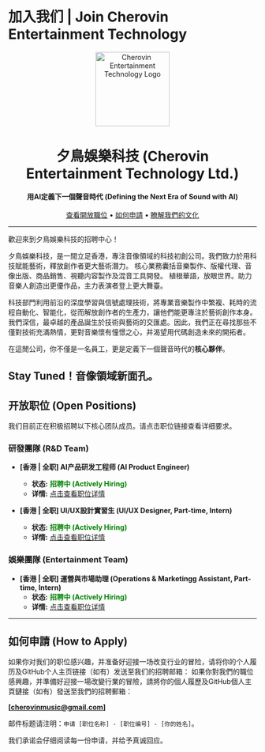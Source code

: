 # 加入我们 | Join Cherovin Entertainment Technology

<p align="center">
  <img src="[https://avatars.githubusercontent.com/u/219530109?s=200&v=4]" alt="Cherovin Entertainment Technology Logo" width="150"/>
</p>

<h1 align="center">夕鳥娛樂科技 (Cherovin Entertainment Technology Ltd.)</h1>

<p align="center">
  <strong>用AI定義下一個聲音時代 (Defining the Next Era of Sound with AI)</strong>
  <br><br>
  <a href="#open-positions">查看開放職位</a> •
  <a href="#how-to-apply">如何申請</a> •
  <a href="https://github.com/starlight-tech/careers/tree/main/culture">瞭解我們的文化</a>
</p>

---

歡迎來到夕鳥娛樂科技的招聘中心！

夕鳥娛樂科技，是一間立足香港，專注音像領域的科技初創公司。我們致力於用科技賦能藝術，釋放創作者更大藝術潛力。
核心業務囊括音樂製作、版權代理、音像出版、商品銷售、視聽内容製作及混音工具開發。
植根華語，放眼世界。助力音樂人創造出更優作品，主力表演者登上更大舞臺。

科技部門利用前沿的深度學習與信號處理技術，將專業音樂製作中繁複、耗時的流程自動化、智能化，從而解放創作者的生產力，讓他們能更專注於藝術創作本身。
我們深信，最卓越的產品誕生於技術與藝術的交匯處。因此，我們正在尋找那些不僅對技術充滿熱情，更對音樂懷有憧憬之心，并渴望用代碼創造未來的開拓者。

在這閒公司，你不僅是一名員工，更是定義下一個聲音時代的**核心夥伴**。

Stay Tuned！音像領域新面孔。
---

## 开放职位 (Open Positions)

我们目前正在积极招聘以下核心团队成员。请点击职位链接查看详细要求。

### 研發團隊 (R&D Team)

*   **[香港 | 全职] AI产品研发工程师 (AI Product Engineer)**
    *   **状态:** <span style="color:green;">**招聘中 (Actively Hiring)**</span>
    *   **详情:** [点击查看职位详情](./jobs/AI-PRODUCT-ENGINEER-HK.md)

*   **[香港 | 全职] UI/UX設計實習生 (UI/UX Designer, Part-time, Intern)**
    *   **状态:** <span style="color:green;">**招聘中 (Actively Hiring)**</span>
    *   **详情:** [点击查看职位详情](./jobs/UI-UX-DESIGNER-HK.md)

### 娛樂團隊 (Entertainment Team)
*   **[香港 | 全职] 運營與市場助理 (Operations & Marketingg Assistant, Part-time, Intern)**
    *   **状态:** <span style="color:green;">**招聘中 (Actively Hiring)**</span>
    *   **详情:** [点击查看职位详情](./jobs/MARKETING-ASSISTANT-HK.md)

---

## 如何申請 (How to Apply)

如果你对我们的职位感兴趣，并准备好迎接一场改变行业的冒险，请将你的个人履历及GitHub个人主页链接（如有）发送至我们的招聘邮箱：
如果你對我們的職位感興趣，并準備好迎接一場改變行業的冒險，請將你的個人履歷及GitHub個人主頁鏈接（如有）發送至我們的招聘郵箱：

**[cherovinmusic@gmail.com]**

邮件标题请注明：`申请 [职位名称] - [职位编号] - [你的姓名]`。

我们承诺会仔细阅读每一份申请，并给予真诚回应。

